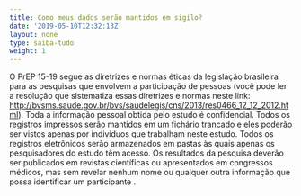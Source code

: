 ```yaml
---
title: Como meus dados serão mantidos em sigilo?
date: '2019-05-10T12:32:13Z'
layout: none
type: saiba-tudo
weight: 1
---
```

O PrEP 15-19 segue as diretrizes e normas éticas da legislação brasileira para as pesquisas que envolvem a participação de pessoas (você pode ler a resolução que sistematiza essas diretrizes e normas neste link: http://bvsms.saude.gov.br/bvs/saudelegis/cns/2013/res0466_12_12_2012.html). Toda a informação pessoal obtida pelo estudo é confidencial. Todos os registros impressos serão mantidos em um fichário trancado e eles poderão ser vistos apenas por indivíduos que trabalham neste estudo. Todos os registros eletrônicos serão armazenados em pastas às quais apenas os pesquisadores do estudo têm acesso. Os resultados da pesquisa deverão ser publicados em revistas científicas ou apresentados em congressos médicos, mas sem revelar nenhum nome ou qualquer outra informação que possa identificar um participante .
